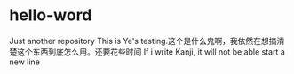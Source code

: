 # hello-word
Just another repository
This
is Ye's testing.这个是什么鬼啊，我依然在想搞清楚这个东西到底怎么用。还要花些时间
If i write Kanji, it will not be able start a new line
